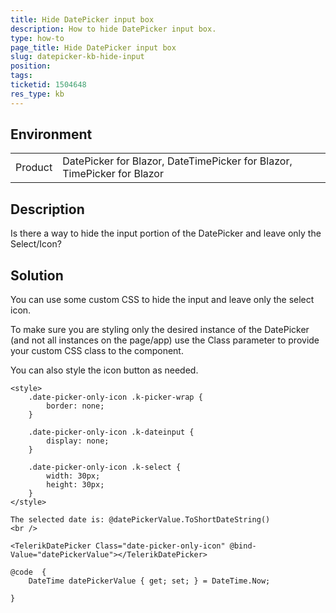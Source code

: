 ```yaml
---
title: Hide DatePicker input box
description: How to hide DatePicker input box.
type: how-to
page_title: Hide DatePicker input box
slug: datepicker-kb-hide-input
position: 
tags: 
ticketid: 1504648
res_type: kb
---
```


## Environment
<table>
	<tbody>
		<tr>
			<td>Product</td>
			<td>DatePicker for Blazor, DateTimePicker for Blazor, TimePicker for Blazor</td>
		</tr>
	</tbody>
</table>


## Description
Is there a way to hide the input portion of the DatePicker and leave only the Select/Icon?

## Solution
You can use some custom CSS to hide the input and leave only the select icon. 

To make sure you are styling only the desired instance of the DatePicker (and not all instances on the page/app) use the Class parameter to provide your custom CSS class to the component. 

You can also style the icon button as needed.

````CSHTML
<style>
    .date-picker-only-icon .k-picker-wrap {
        border: none;
    }

    .date-picker-only-icon .k-dateinput {
        display: none;
    }

    .date-picker-only-icon .k-select {
        width: 30px;
        height: 30px;
    }
</style>

The selected date is: @datePickerValue.ToShortDateString()
<br />

<TelerikDatePicker Class="date-picker-only-icon" @bind-Value="datePickerValue"></TelerikDatePicker>

@code  {
    DateTime datePickerValue { get; set; } = DateTime.Now;

}
````

